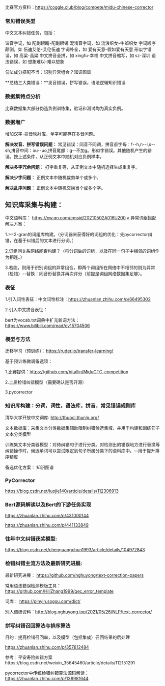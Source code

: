 比赛官方资料：https://coggle.club/blog/compete/midu-chinese-corrector

### 常见错误类型

中文文本纠错任务，包括：

谐音字词，如 配副眼睛-配副眼镜
混淆音字词，如 流浪织女-牛郎织女
字词顺序颠倒，如 伍迪艾伦-艾伦伍迪
字词补全，如 爱有天意-假如爱有天意
形似字错误，如 高梁-高粱
中文拼音全拼，如 xingfu-幸福
中文拼音缩写，如 sz-深圳
语法错误，如 想象难以-难以想象

句法成分搭配不当：识别异常组合？知识图谱

**总结三大类错误：**发音错误，拼写错误，语法逻辑知识错误

### 数据集特点分析

比赛数据集大部分伪造负例训练集，验证和测试均为真实负例。



### 数据增广

增加汉字-拼音映射库，单字可能存在多音问题。

**解决发音、拼写错误问题：** 常见错误：同音不同调，拼音首字母：f--h,n--l,s--sh,拼音中间：ou--uo,拼音尾部：g--不加g。形似字错误。其他随机产生的错误。按上述条件，从正例文本中随机对应负例样本。

**解决多字冗余问题：** 打字重复等，从正例文本中随机选择生成重复字。

**解决少字问题：** 正例文本中随机裁剪单个或多个。

**解决乱序问题：** 正例文本中随机交换当个或多个字。

## 知识库采集与构建：
中文语料库： https://xw.qq.com/cmsid/20210502A016U200
a.异常词组搭配解决方案：

1.>=2-gran的词组库构建。（分词器来获得好的词组的优化：先pycorrector纠错，在基于纠错后的文本进行分词。）

2.词组间关系网络能否构建？（将分词后的词组，以及在同一句子中相邻的词组作为相连。）

3.若能，则用于识别词组的异常组合，即两个词组所在网络中不相邻的则为异常（检错）--替换：同音形替换并再次评分（前提是词组网络数据集足够）。

### 表征

1.引入词性表征：中文词性标注：https://zhuanlan.zhihu.com/p/66495302

2.引入中文拼音表征：

bert为vocab.txt词典中扩充新词方法：https://www.bilibili.com/read/cv15704506

### 模型与方法

迁移学习（预训练）：https://ruder.io/transfer-learning/

基于预训练微调备选项：

1.比赛提供：https://github.com/bitallin/MiduCTC-competition

2.上届检错纠错模型（需要确认是否开源）

3.pycorrector


### 知识库构建：分词，词性，语法库，拼音，常见错误规则库
清华大学开放中文词库: http://thuocl.thunlp.org/

文本数据库：采集文本分类数据集辅助限制纠错候选集域，并用于构建和训练句子文本分类模型

训练集文本分类器模型：对待纠错句子进行分类。对检测出的错误地方进行替换等纠错操作时，候选单词可以尝试限定到句子所属分类下的语料库中。--用于提升排序精度

备选优化方案： 知识图谱

### PyCorrector

https://blog.csdn.net/luojie140/article/details/112306913

### Bert源码解读以及Bert的下游任务实现

https://zhuanlan.zhihu.com/p/431000144

https://zhuanlan.zhihu.com/p/441133849

### 往年中文纠错获奖模型:

https://blog.csdn.net/chenguangchun1993/article/details/104972843

### 检错纠错主流方法及最新研究进展:
最新研究进展：
https://github.com/nghuyong/text-correction-papers

常用语法错误检测模板工具：
https://github.com/HillZhang1999/gec_error_template

词库：
https://pinyin.sogou.com/dict/

别人调研资料：http://blog.nghuyong.top/2021/05/26/NLP/text-corrector/

### 拼写纠错召回算法与排序算法
目的：提高检错召回率，以及模型（包括集成）召回结果的后处理

https://zhuanlan.zhihu.com/p/357812484

参考：平安寿险纠错方案https://blog.csdn.net/weixin_35645460/article/details/112151291

pycorrector中传统检错纠错算法源码解读：https://zhuanlan.zhihu.com/p/138981644